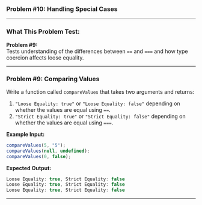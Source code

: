 ### **Problem #10: Handling Special Cases**

---

### **What This Problem Test:**

**Problem #9:**  
 Tests understanding of the differences between `==` and `===` and how type coercion affects loose equality.

---

### **Problem #9: Comparing Values**

Write a function called `compareValues` that takes two arguments and returns:

1. `"Loose Equality: true"` or `"Loose Equality: false"` depending on whether the values are equal using `==`.
2. `"Strict Equality: true"` or `"Strict Equality: false"` depending on whether the values are equal using `===`.

**Example Input:**

```javascript
compareValues(5, "5");
compareValues(null, undefined);
compareValues(0, false);
```

**Expected Output:**

```javascript
Loose Equality: true, Strict Equality: false
Loose Equality: true, Strict Equality: false
Loose Equality: true, Strict Equality: false
```

---
